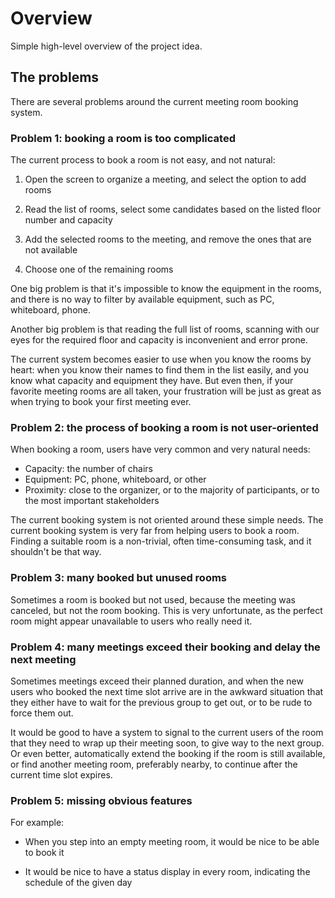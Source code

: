 Overview
========

Simple high-level overview of the project idea.

The problems
------------

There are several problems around the current meeting room booking system.

### Problem 1: booking a room is too complicated

The current process to book a room is not easy, and not natural:

1. Open the screen to organize a meeting, and select the option to add rooms

2. Read the list of rooms, select some candidates based on the listed floor number and capacity

3. Add the selected rooms to the meeting, and remove the ones that are not available

4. Choose one of the remaining rooms

One big problem is that it's impossible to know the equipment in the rooms,
and there is no way to filter by available equipment, such as PC, whiteboard, phone.

Another big problem is that reading the full list of rooms,
scanning with our eyes for the required floor and capacity is inconvenient and error prone.

The current system becomes easier to use when you know the rooms by heart:
when you know their names to find them in the list easily,
and you know what capacity and equipment they have.
But even then, if your favorite meeting rooms are all taken,
your frustration will be just as great as when trying to book your first meeting ever.

### Problem 2: the process of booking a room is not user-oriented

When booking a room, users have very common and very natural needs:

- Capacity: the number of chairs
- Equipment: PC, phone, whiteboard, or other
- Proximity: close to the organizer, or to the majority of participants,
  or to the most important stakeholders

The current booking system is not oriented around these simple needs.
The current booking system is very far from helping users to book a room.
Finding a suitable room is a non-trivial, often time-consuming task,
and it shouldn't be that way.

### Problem 3: many booked but unused rooms

Sometimes a room is booked but not used, because the meeting was canceled,
but not the room booking. This is very unfortunate, as the perfect room
might appear unavailable to users who really need it.

### Problem 4: many meetings exceed their booking and delay the next meeting

Sometimes meetings exceed their planned duration, and when the new users who
booked the next time slot arrive are in the awkward situation that they
either have to wait for the previous group to get out, or to be rude to
force them out.

It would be good to have a system to signal to the current users of the room
that they need to wrap up their meeting soon, to give way to the next group.
Or even better, automatically extend the booking if the room is still
available, or find another meeting room, preferably nearby, to continue
after the current time slot expires.

### Problem 5: missing obvious features

For example:

- When you step into an empty meeting room, it would be nice to be able to book it

- It would be nice to have a status display in every room,
  indicating the schedule of the given day
